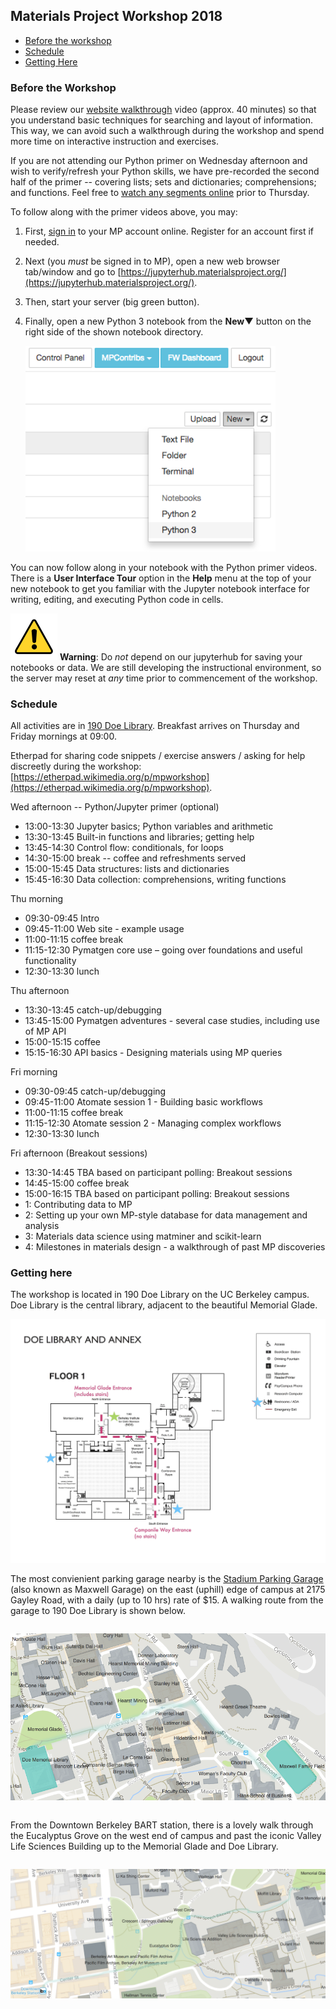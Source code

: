 ## Materials Project Workshop 2018

* [Before the workshop](#before-the-workshop)
* [Schedule](#schedule)
* [Getting Here](#getting-here)

### Before the Workshop

Please review our [website walkthrough](https://www.youtube.com/watch?v=Mg9AgpwoArQ) video (approx. 40 minutes) so that you understand basic techniques for searching and layout of information. This way, we can avoid such a walkthrough during the workshop and spend more time on interactive instruction and exercises.

If you are not attending our Python primer on Wednesday afternoon and wish to verify/refresh your Python skills, we have pre-recorded the second half of the primer -- covering lists; sets and dictionaries; comprehensions; and functions. Feel free to [watch any segments online](https://www.youtube.com/playlist?list=PLTjFYVNE7LTiJBX4IYu_XY3C5kRUZLnn6) prior to Thursday.

To follow along with the primer videos above, you may:

1. First, [sign in](https://materialsproject.org/) to your MP account online. Register for an account first if needed.
2. Next (you *must* be signed in to MP), open a new web browser tab/window and go to [https://jupyterhub.materialsproject.org/](https://jupyterhub.materialsproject.org/).
3. Then, start your server (big green button).
4. Finally, open a new Python 3 notebook from the **New&#x25bc;** button on the right side of the shown notebook directory.

    <img src="static/img/new-py3-notebook.png" alt="selecting Python 3 from the New button dropdown"
         width="400px">

You can now follow along in your notebook with the Python primer videos. There is a **User Interface Tour** option in the **Help** menu at the top of your new notebook to get you familiar with the Jupyter notebook interface for writing, editing, and executing Python code in cells.

<img src="static/img/warning.png" alt="WARNING" width="75px"> **Warning**: Do *not* depend on our jupyterhub for saving your notebooks or data. We are still developing the instructional environment, so the server may reset at *any* time prior to commencement of the workshop.

### Schedule

All activities are in [190 Doe Library](#getting-here).
Breakfast arrives on Thursday and Friday mornings at 09:00.

Etherpad for sharing code snippets / exercise answers / asking for help discreetly during the workshop: [https://etherpad.wikimedia.org/p/mpworkshop](https://etherpad.wikimedia.org/p/mpworkshop).

Wed afternoon -- Python/Jupyter primer (optional)
* 13:00-13:30 Jupyter basics; Python variables and arithmetic
* 13:30-13:45 Built-in functions and libraries; getting help
* 13:45-14:30 Control flow: conditionals, for loops
* 14:30-15:00 break -- coffee and refreshments served
* 15:00-15:45 Data structures: lists and dictionaries
* 15:45-16:30 Data collection: comprehensions, writing functions

Thu morning
* 09:30-09:45 Intro
* 09:45-11:00 Web site - example usage
* 11:00-11:15 coffee break
* 11:15-12:30 Pymatgen core use – going over foundations and useful functionality
* 12:30-13:30 lunch

Thu afternoon
* 13:30-13:45 catch-up/debugging
* 13:45-15:00 Pymatgen adventures - several case studies, including use of MP API
* 15:00-15:15 coffee
* 15:15-16:30 API basics - Designing materials using MP queries

Fri morning
* 09:30-09:45 catch-up/debugging
* 09:45-11:00 Atomate session 1 - Building basic workflows
* 11:00-11:15 coffee break
* 11:15-12:30 Atomate session 2 - Managing complex workflows
* 12:30-13:30 lunch

Fri afternoon (Breakout sessions)
* 13:30-14:45 TBA based on participant polling: Breakout sessions
* 14:45-15:00 coffee break
* 15:00-16:15 TBA based on participant polling: Breakout sessions
* 1: Contributing data to MP
* 2: Setting up your own MP-style database for data management and analysis
* 3: Materials data science using matminer and scikit-learn
* 4: Milestones in materials design - a walkthrough of past MP discoveries

### Getting here
The workshop is located in 190 Doe Library on the UC Berkeley campus. Doe Library is the central library, adjacent to the beautiful Memorial Glade.

<img src="static/img/doe-floorplan-1.jpg" alt="floorplan and bathroom location">

The most convienient parking garage nearby is the [Stadium Parking Garage](https://lots.impark.com/imp#details=37,386) (also known as Maxwell Garage) on the east (uphill) edge of campus at 2175 Gayley Road, with a daily (up to 10 hrs) rate of $15. A walking route from the garage to 190 Doe Library is shown below. 

<img src="static/img/parking.png" alt="parking at Stadium Parking Garage (aka Maxwell Garage)"
     style="margin: 1em 0; width=800px">

From the Downtown Berkeley BART station, there is a lovely walk through the Eucalyptus Grove on the west end of campus and past the iconic Valley Life Sciences Building up to the Memorial Glade and Doe Library.

<img src="static/img/walk-from-bart.png" alt="walk from BART to Doe Library"
     style="margin: 1em 0; width=800px">
